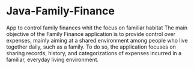 # Java-Family-Finance
App to control family finances whit the focus on familiar habitat  The main objective of the Family Finance application is to provide control over expenses, mainly aiming at a shared environment among people who live together daily, such as a family. To do so, the application focuses on sharing records, history, and categorizations of expenses incurred in a familiar, everyday living environment.
